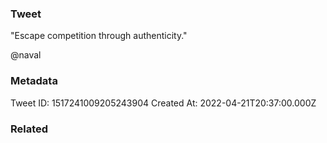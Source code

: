 ### Tweet
"Escape competition through authenticity." 
 
@naval

### Metadata
Tweet ID: 1517241009205243904
Created At: 2022-04-21T20:37:00.000Z

### Related


